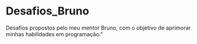 # Desafios_Bruno
Desafios propostos pelo meu mentor Bruno, com o objetivo de aprimorar minhas habilidades em programação."
